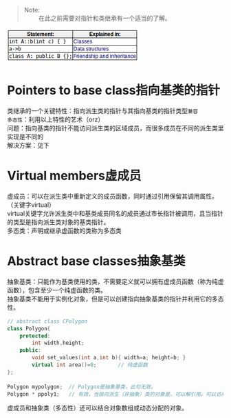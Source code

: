 >Note:  
>$\quad\quad$在此之前需要对指针和类继承有一个适当的了解。

![](./pics/basis.png)  

# Pointers to base class指向基类的指针
类继承的一个关键特性：指向派生类的指针与其指向基类的指针类型`兼容`  
`多态性`：利用以上特性的艺术（orz）  
问题：指向基类的指针不能访问派生类的区域成员，而很多成员在不同的派生类里实现是不同的  
解决方案：见下

# Virtual members虚成员
虚成员：可以在派生类中重新定义的成员函数，同时通过引用保留其调用属性。（关键字virtual）  
virtual关键字允许派生类中和基类成员同名的成员通过市长指针被调用，且当指针的类型是指向派生类对象的基类指针。  
多态类：声明或继承虚函数的类称为多态类

# Abstract base classes抽象基类
抽象基类：只能作为基类使用的类，不需要定义就可以拥有虚成员函数（称为纯虚函数），包含至少一个纯虚函数的类。  
抽象基类不能用于实例化对象，但是可以创建指向抽象基类的指针并利用它的多态性。
```c++
// abstract class CPolygon
class Polygon{
    protected:
        int width,height;
    public:
        void set_values(int a,int b){ width=a; height=b; }
        virtual int area()=0;       // 纯虚函数
};

Polygon mypolygon;  // Polygon是抽象基类，此句无效。
Polygon * ppoly1;   // 有效，当指向派生（非抽象）类的对象是，可以解引用。可以访问派生类中适当的成员函数，还可以调用适当的虚成员
```
虚成员和抽象类（多态性）还可以结合对象数组或动态分配的对象。